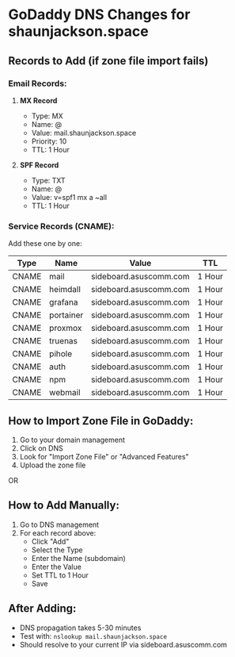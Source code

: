 # GoDaddy DNS Changes for shaunjackson.space

## Records to Add (if zone file import fails)

### Email Records:
1. **MX Record**
   - Type: MX
   - Name: @
   - Value: mail.shaunjackson.space
   - Priority: 10
   - TTL: 1 Hour

2. **SPF Record**
   - Type: TXT
   - Name: @
   - Value: v=spf1 mx a ~all
   - TTL: 1 Hour

### Service Records (CNAME):
Add these one by one:

| Type | Name | Value | TTL |
|------|------|-------|-----|
| CNAME | mail | sideboard.asuscomm.com | 1 Hour |
| CNAME | heimdall | sideboard.asuscomm.com | 1 Hour |
| CNAME | grafana | sideboard.asuscomm.com | 1 Hour |
| CNAME | portainer | sideboard.asuscomm.com | 1 Hour |
| CNAME | proxmox | sideboard.asuscomm.com | 1 Hour |
| CNAME | truenas | sideboard.asuscomm.com | 1 Hour |
| CNAME | pihole | sideboard.asuscomm.com | 1 Hour |
| CNAME | auth | sideboard.asuscomm.com | 1 Hour |
| CNAME | npm | sideboard.asuscomm.com | 1 Hour |
| CNAME | webmail | sideboard.asuscomm.com | 1 Hour |

## How to Import Zone File in GoDaddy:

1. Go to your domain management
2. Click on DNS
3. Look for "Import Zone File" or "Advanced Features"
4. Upload the zone file

OR

## How to Add Manually:

1. Go to DNS management
2. For each record above:
   - Click "Add"
   - Select the Type
   - Enter the Name (subdomain)
   - Enter the Value
   - Set TTL to 1 Hour
   - Save

## After Adding:
- DNS propagation takes 5-30 minutes
- Test with: `nslookup mail.shaunjackson.space`
- Should resolve to your current IP via sideboard.asuscomm.com
